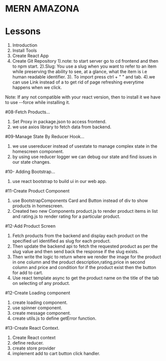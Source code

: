 # MERN AMAZONA

# Lessons

1. Introduction
2. Install Tools
3. Create React App
4. Create Git Repository
   1).note: to start server go to cd frontend and then to npm start.
   2).Slug: You use a slug when you want to refer to an item while preserving the ability to see, at a glance, what the item is i.e human readable identifier.
   3). To import press ctrl + " " and tab.
   4).we can use Link instead of a to get rid of page refreshing everytime happens when we click.

Note: If any not compatible with your react version, then to install it we have to use --force
while installing it.

#08-Fetch Products...

1. Set Proxy in package.json to access frontend.
2. we use axios library to fetch data from backend.

#09-Manage State By Reducer Hook...

1. we use usereducer instead of usestate to manage complex state in the homescreen component.
2. by using use reducer logger we can debug our state and find issues in our state changes.

#10- Adding Bootstrap...

1. use react bootstrap to build ui in our web app.

#11-Create Product Component

1. use BootstrapComponents Card and Button instead of div to show products in homescreen.
2. Created two new Components product.js to render product items in list and rating.js
   to render rating for a particular product.

#12-Add Product Screen

1. Fetch products from the backend and display each product on the specified url identified
   as slug for each product.
2. Then update the backend api to fetch the requested product as per the slug
   value and then send back the response if the slug exists.
3. Then write the logic to return where we render the image for the product in one column
   and the product description,rating,price in second column and price and condition
   for if the product exist then the button for add to cart.
4. Use react template async to get the product name on the title of the tab on selecting of
   any product.

#12-Create Loading component

1. create loading component.
2. use spinner component.
3. create message component.
4. create utils.js to define getError function.

#13-Create React Context.

1. Create React context
2. define reducer.
3. create store provider
4. implement add to cart button click handler.
